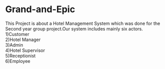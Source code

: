 # Grand-and-Epic
This Project is about a Hotel Management System which was done for the Second year group project.Our system includes mainly six actors.<br />
    1)Customer <br />
    2)Hotel Manager <br />
    3)Admin <br />
    4)Hotel Supervisor <br />
    5)Receptionist <br />
    6)Employee <br />
